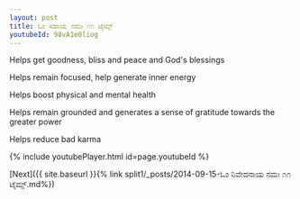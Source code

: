```yaml
---
layout: post
title: ಓಂ ಸಹಾಯ ನಮಃ ೧೧ ಟೈಮ್ಸ್
youtubeId: 98vA1e0liog
---
```

 
 
Helps get goodness, bliss and peace and God's blessings
 
Helps remain focused, help generate inner energy 
 
Helps boost physical and mental health 
 
Helps remain grounded and generates a sense of gratitude towards the greater power 
 
Helps reduce bad karma
 
 
 
 


{% include youtubePlayer.html id=page.youtubeId %}
 
[Next]({{ site.baseurl }}{% link  split1/_posts/2014-09-15-ಓಂ ನಿವೇದನಾಯ ನಮಃ ೧೧ ಟೈಮ್ಸ್.md%})
 
